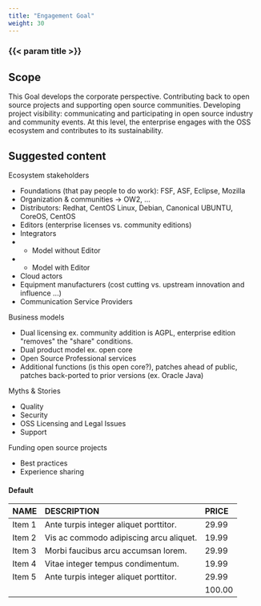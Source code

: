 ```yaml
---
title: "Engagement Goal"
weight: 30
---
```


### {{< param title >}}

## Scope

This Goal develops the corporate perspective. Contributing back to open source projects and supporting open source communities. Developing project visibility: communicating and participating in open source industry and community events. At this level, the enterprise engages with the OSS ecosystem and contributes to its sustainability.

## Suggested content

Ecosystem stakeholders

* Foundations (that pay people to do work): FSF, ASF, Eclipse, Mozilla
* Organization & communities -> OW2, ...
* Distributors: Redhat, CentOS Linux, Debian, Canonical UBUNTU, CoreOS, CentOS
* Editors (enterprise licenses vs. community editions)
* Integrators
* * Model without Editor
* * Model with Editor
* Cloud actors
* Equipment manufacturers (cost cutting vs. upstream innovation and influence ...)
* Communication Service Providers

Business models

* Dual licensing ex. community addition is AGPL, enterprise edition "removes" the "share" conditions.
* Dual product model ex. open core
* Open Source Professional services
* Additional functions (is this open core?), patches ahead of public, patches back-ported to prior versions (ex. Oracle Java)

Myths & Stories

* Quality
* Security
* OSS Licensing and Legal Issues
* Support

Funding open source projects

* Best practices
* Experience sharing

#### Default

| NAME | DESCRIPTION | PRICE |
|:--|:--|:--|
| Item 1 | Ante turpis integer aliquet porttitor. | 29.99 |
| Item 2 | Vis ac commodo adipiscing arcu aliquet. | 19.99 |
| Item 3 | Morbi faucibus arcu accumsan lorem. | 29.99 |
| Item 4 | Vitae integer tempus condimentum. | 19.99 |
| Item 5 | Ante turpis integer aliquet porttitor. | 29.99 |
|  || 100.00 |
